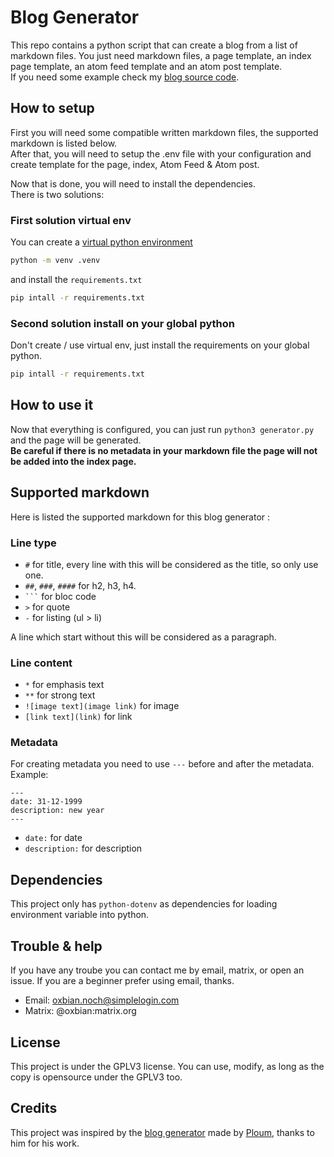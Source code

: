 # Blog Generator

This repo contains a python script that can create a blog from a list of markdown files. You just need markdown files, a page template, an index page template, an atom feed template and an atom post template.  
If you need some example check my [blog source code](https://git.arka.rocks/Oxbian/ArkaBlog).  

## How to setup

First you will need some compatible written markdown files, the supported markdown is listed below.  
After that, you will need to setup the .env file with your configuration and create template for the page, index, Atom Feed & Atom post.  
  
Now that is done, you will need to install the dependencies.  
There is two solutions:

### First solution virtual env

You can create a [virtual python environment](https://docs.python.org/3/library/venv.html) 
```bash
python -m venv .venv
``` 
and install the `requirements.txt`  

```bash
pip intall -r requirements.txt
```

### Second solution install on your global python

Don't create / use virtual env, just install the requirements on your global python.

```bash
pip intall -r requirements.txt
```

## How to use it 

Now that everything is configured, you can just run `python3 generator.py` and the page will be generated.  
**Be careful if there is no metadata in your markdown file the page will not be added into the index page.**  

## Supported markdown

Here is listed the supported markdown for this blog generator :  

### Line type

- `#` for title, every line with this will be considered as the title, so only use one.
- `##`, `###`, `####` for h2, h3, h4.
- ` ``` ` for bloc code
- `>` for quote
- `-` for listing (ul > li)

A line which start without this will be considered as a paragraph.  

### Line content

- `*` for emphasis text
- `**` for strong text
- `![image text](image link)` for image
- `[link text](link)` for link

### Metadata

For creating metadata you need to use `---` before and after the metadata.
Example: 
```
---
date: 31-12-1999
description: new year
---
```

- `date:` for date
- `description:` for description

## Dependencies

This project only has `python-dotenv` as dependencies for loading environment variable into python.  

## Trouble & help

If you have any troube you can contact me by email, matrix, or open an issue. If you are a beginner prefer using email, thanks.

- Email: oxbian.noch@simplelogin.com
- Matrix: @oxbian:matrix.org

## License

This project is under the GPLV3 license. You can use, modify, as long as the copy is opensource under the GPLV3 too.

## Credits

This project was inspired by the [blog generator](https://git.sr.ht/~lioploum/ploum.net) made by [Ploum](https://ploum.net), thanks to him for his work.

